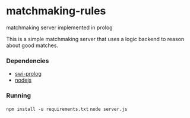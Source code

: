 # matchmaking-rules
matchmaking server implemented in prolog

This is a simple matchmaking server that uses a logic backend to reason about good matches.

### Dependencies

- [swi-prolog](http://www.swi-prolog.org/)
- [nodejs](https://nodejs.org/en/)

### Running
`npm install -u requirements.txt`
`node server.js`
